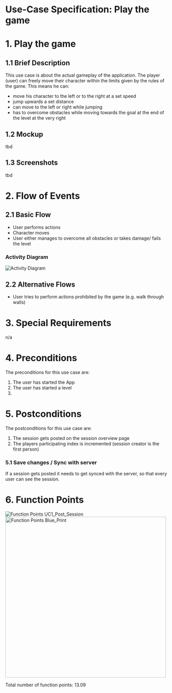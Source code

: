 # Use-Case Specification: Play the game

# 1. Play the game

## 1.1 Brief Description
This use case is about the actual gameplay of the application. The player (user) can freely move their character within the limits given by the rules of the game. This means he can:
- move his character to the left or to the right at a set speed
- jump upwards a set distance
- can move to the left or right while jumping
- has to overcome obstacles while moving towards the goal at the end of the level at the very right
## 1.2 Mockup 
tbd

## 1.3 Screenshots
tbd

# 2. Flow of Events

## 2.1 Basic Flow
- User performs actions
- Character moves
- User either manages to overcome all obstacles or takes damage/ fails the level

### Activity Diagram
![Activity Diagram](../activity_diagrams/UCD1_Post_Session.png)


## 2.2 Alternative Flows
- User tries to perform actions prohibited by the game (e.g. walk through walls)
# 3. Special Requirements
n/a

# 4. Preconditions
The preconditions for this use case are:
1. The user has started the App
2. The user has started a level
3. 
# 5. Postconditions
The postconditions for this use case are:
1. The session gets posted on the session overview page
2. The players participating index is incremented (session creator is the first person)

### 5.1 Save changes / Sync with server

If a session gets posted it needs to get synced with the server, so that every user can see the session.


# 6. Function Points
![Function Points UC1_Post_Session](../function_points/UC1_Posting.png)
<img src="../function_points/Blue_print.png" alt="Function Points Blue_Print" width="500"/>

Total number of function points: 13.09
